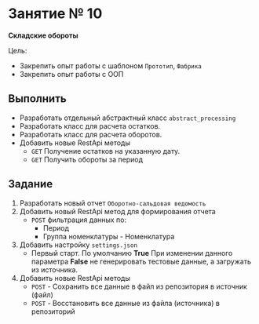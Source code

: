 # Занятие № 10
**Складские обороты**

Цель:
- Закрепить опыт работы с шаблоном `Прототип`, `Фабрика`
- Закрепить опыт работы с ООП
 
## Выполнить
* Разработать отдельный абстрактный класс `abstract_processing`
* Разработать класс для расчета остатков.
* Разработать класс для расчета оборотов.
* Добавить новые RestApi методы
	- `GET` Получение остатков на указанную дату.
	- `GET` Получить обороты за период

## Задание
1. Разработать новый отчет `Оборотно-сальдовая ведомость`
2. Добавить новый RestApi метод для формирования отчета
	- `POST` фильтрация данных по:
		- Период
		- Группа номенклатуры
                - Номенклатура
3. Добавить настройку `settings.json` 
	- Первый старт. По умолчанию **True**
  При изменении данного параметра **False** не генерировать тестовые данные, а загружать из источника.
4. Добавить новые RestApi методы
	- `POST` - Сохранить все данные в файл из репозитория в источник (файл)
	- `POST` - Восстановить все данные из файла (источника) в репозиторий
